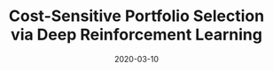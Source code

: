 ---
title: "Cost-Sensitive Portfolio Selection via Deep Reinforcement Learning"
collection: journals
permalink: /publication/Cost-Sensitive
date: 2020-03-10
year: "2020"
venue: "IEEE TKDE"
city: 
state: ""
thumbnail: "Cost-Sensitive.png"
teaser : 
authors: "Yifan Zhang, Peilin Zhao, Bin Li, Qingyao Wu, Junzhou Huang, Mingkui Tan"
bibtex: Cost-Sensitive.txt
uri: Cost-Sensitive.pdf
arxiv: 
project: 
source:
poster: 
data:
---